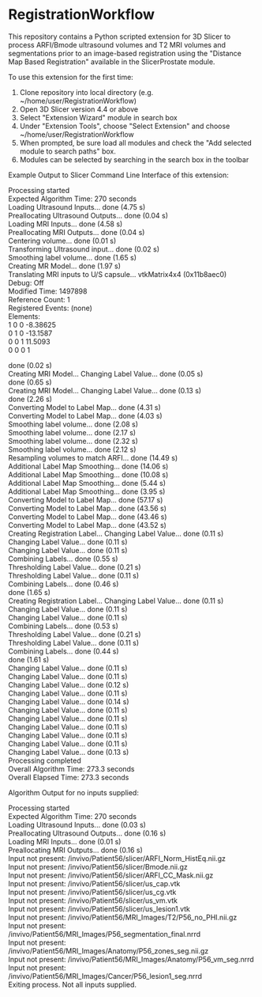 # RegistrationWorkflow
This repository contains a Python scripted extension for 3D Slicer to process ARFI/Bmode ultrasound volumes and T2 MRI volumes and segmentations prior to an image-based registration using the "Distance Map Based Registration" available in the SlicerProstate module.  

To use this extension for the  first time:  

1) Clone repository into local directory (e.g. ~/home/user/RegistrationWorkflow)  
2) Open 3D Slicer version 4.4 or above  
3) Select "Extension Wizard" module in search box  
4) Under "Extension Tools", choose "Select Extension" and choose ~/home/user/RegistrationWorkflow  
5) When prompted, be sure load all modules and check the "Add selected module to search paths" box.  
6) Modules can be selected by searching in the search box in the toolbar  


Example Output to Slicer Command Line Interface of this extension:  

Processing started  
Expected Algorithm Time: 270 seconds  
Loading Ultrasound Inputs... done (4.75 s)  
Preallocating Ultrasound Outputs... done (0.04 s)  
Loading MRI Inputs... done (4.58 s)  
Preallocating MRI Outputs... done (0.04 s)  
Centering volume... done (0.01 s)  
Transforming Ultrasound input... done (0.02 s)  
Smoothing label volume... done (1.65 s)  
Creating MR Model... done (1.97 s)  
Translating MRI inputs to U/S capsule... vtkMatrix4x4 (0x11b8aec0)  
  Debug: Off  
  Modified Time: 1497898  
  Reference Count: 1  
  Registered Events: (none)  
  Elements:  
    1 0 0 -8.38625   
    0 1 0 -13.1587   
    0 0 1 11.5093   
    0 0 0 1   
   
  
done (0.02 s)  
Creating MRI Model... Changing Label Value... done (0.05 s)  
done (0.65 s)  
Creating MRI Model... Changing Label Value... done (0.13 s)  
done (2.26 s)  
Converting Model to Label Map... done (4.31 s)  
Converting Model to Label Map... done (4.03 s)  
Smoothing label volume... done (2.08 s)  
Smoothing label volume... done (2.17 s)  
Smoothing label volume... done (2.32 s)  
Smoothing label volume... done (2.12 s)  
Resampling volumes to match ARFI... done (14.49 s)  
Additional Label Map Smoothing... done (14.06 s)  
Additional Label Map Smoothing... done (10.08 s)  
Additional Label Map Smoothing... done (5.44 s)  
Additional Label Map Smoothing... done (3.95 s)  
Converting Model to Label Map... done (57.17 s)  
Converting Model to Label Map... done (43.56 s)  
Converting Model to Label Map... done (43.46 s)  
Converting Model to Label Map... done (43.52 s)  
Creating Registration Label... Changing Label Value... done (0.11 s)  
Changing Label Value... done (0.11 s)  
Changing Label Value... done (0.11 s)  
Combining Labels... done (0.55 s)  
Thresholding Label Value... done (0.21 s)  
Thresholding Label Value... done (0.11 s)  
Combining Labels... done (0.46 s)  
done (1.65 s)  
Creating Registration Label... Changing Label Value... done (0.11 s)  
Changing Label Value... done (0.11 s)  
Changing Label Value... done (0.11 s)  
Combining Labels... done (0.53 s)  
Thresholding Label Value... done (0.21 s)  
Thresholding Label Value... done (0.11 s)  
Combining Labels... done (0.44 s)  
done (1.61 s)  
Changing Label Value... done (0.11 s)  
Changing Label Value... done (0.11 s)  
Changing Label Value... done (0.12 s)  
Changing Label Value... done (0.11 s)  
Changing Label Value... done (0.14 s)  
Changing Label Value... done (0.11 s)  
Changing Label Value... done (0.11 s)  
Changing Label Value... done (0.11 s)  
Changing Label Value... done (0.11 s)  
Changing Label Value... done (0.11 s)  
Changing Label Value... done (0.13 s)  
Processing completed  
Overall Algorithm Time:  273.3 seconds  
Overall Elapsed Time:  273.3 seconds  

Algorithm Output for no inputs supplied:  

Processing started  
Expected Algorithm Time: 270 seconds  
Loading Ultrasound Inputs... done (0.03 s)  
Preallocating Ultrasound Outputs... done (0.16 s)  
Loading MRI Inputs... done (0.01 s)  
Preallocating MRI Outputs... done (0.16 s)  
Input not present:  /invivo/Patient56/slicer/ARFI_Norm_HistEq.nii.gz  
Input not present:  /invivo/Patient56/slicer/Bmode.nii.gz  
Input not present:  /invivo/Patient56/slicer/ARFI_CC_Mask.nii.gz  
Input not present:  /invivo/Patient56/slicer/us_cap.vtk  
Input not present:  /invivo/Patient56/slicer/us_cg.vtk  
Input not present:  /invivo/Patient56/slicer/us_vm.vtk  
Input not present:  /invivo/Patient56/slicer/us_lesion1.vtk  
Input not present:  /invivo/Patient56/MRI_Images/T2/P56_no_PHI.nii.gz  
Input not present:  /invivo/Patient56/MRI_Images/P56_segmentation_final.nrrd  
Input not present:  /invivo/Patient56/MRI_Images/Anatomy/P56_zones_seg.nii.gz  
Input not present:  /invivo/Patient56/MRI_Images/Anatomy/P56_vm_seg.nrrd  
Input not present:  /invivo/Patient56/MRI_Images/Cancer/P56_lesion1_seg.nrrd  
Exiting process. Not all inputs supplied.  
